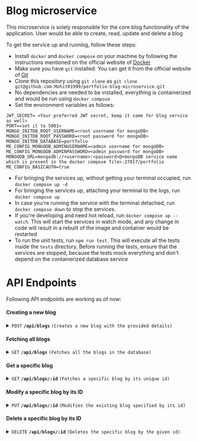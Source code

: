# Blog microservice
This microservice is solely responsible for the core blog functionality of the application. User would be able to create, read, update and delete a blog

To get the service up and running, follow these steps:
- Install `docker` and `docker compose` on your machine by following the instructions mentioned on the official website of [Docker](https://docs.docker.com/engine/install/) 
- Make sure you have `git` installed. You can get it from the official website of [Git](https://git-scm.com/downloads)
- Clone this repository using `git clone` as `git clone git@github.com:MohitR1999/portfolio-blog-microservice.git`
- No dependencies are needed to be installed, everything is containerized and would be run using `docker compose`
- Set the environment variables as follows:
```
JWT_SECRET= <Your preferred JWT secret, keep it same for blog service as well>
PORT=<set it to 5001>
MONGO_INITDB_ROOT_USERNAME=<root username for mongoDB>
MONGO_INITDB_ROOT_PASSWORD=<root password for mongoDB>
MONGO_INITDB_DATABASE=portfolio
ME_CONFIG_MONGODB_ADMINUSERNAME=<admin username for mongoDB>
ME_CONFIG_MONGODB_ADMINPASSWORD=<admin password for mongoDB>
MONGODB_URL=mongodb://<username>:<password>@<mongoDB service name which is present in the docker compose file>:27017/portfolio
ME_CONFIG_BASICAUTH=true
```
- For bringing the services up, without getting your terminal occupied, run `docker compose up -d`
- For bringing the services up, attaching your terminal to the logs, run `docker compose up`
- In case you're running the service with the terminal detached, run `docker compose down` to stop the services.
- If you're developing and need hot reload, run `docker compose up --watch`. This will start the services in watch mode, and any change in code will result in a rebuilt of the image and container would be restarted
- To run the unit tests, run `npm run test`. This will execute all the tests inside the `tests` directory. Before running the tests, ensure that the services are stopped, because the tests mock everything and don't depend on the containerized database service
# API Endpoints
Following API endpoints are working as of now:
#### Creating a new blog

<details>
 <summary><code>POST</code> <code><b>/api/blogs</b></code> <code>(Creates a new blog with the provided details)</code></summary>

##### Parameters

> None

##### Headers

> | Header                  | Content                     |
> |-------------------------|-----------------------------|
> | `Authorization`         | `Bearer <JWT_Token>`        |

##### Body

> ```json
> {
>     "title" : "My blog!",
>     "content" : "Hello this is a new blog"
> }
> ```

##### Responses

> | http code     | content-type                      | response                                                                       |
> |---------------|-----------------------------------|--------------------------------------------------------------------------------|
> | `201`         | `application/json`                | `{"title": "My blog!","content": "Hello this is a new blog","author": <author_id>,"_id": <blog_id>,"created_at": "2025-01-04T13:30:24.419Z","__v": 0 }`  |
> | `400`         | `application/json`                | `{"error": <error_message>}`                                                   |
> | `500`         | `application/json`                | `{"error": <error_message>}`                                                   |

##### Example cURL

> ```bash
>  curl --location 'http://localhost:5001/api/blogs/' --header 'Content-Type: application/json' --header 'Authorization: Bearer eyJhbGciOiJIUzI1NiIsInR5cCI6IkpXVCJ9.***********************.UCPIOk8zg2be2KW33CL-**************-gEIT7l_k' --data '{"title":"My blog!","content":"Hello this is a new blog"}'
> ```

##### Example response

>```json
> {
>     "title": "My blog!",
>     "content": "Hello this is a new blog",
>     "author": "6775277a20d4082bb2730063",
>     "_id": "677937f0a19657fa3ac31f70",
>     "created_at": "2025-01-04T13:30:24.419Z",
>     "__v": 0
> }
>```

</details>

#### Fetching all blogs

<details>
 <summary><code>GET</code> <code><b>/api/blogs</b></code> <code>(Fetches all the blogs in the database)</code></summary>

##### Parameters

> None

##### Body

> None

##### Responses

> | http code     | content-type                      | response                      |
> |---------------|-----------------------------------|-------------------------------|
> | `200`         | `application/json`                | `[{"title": <blog1_title, "content" : <blog1_content, ...}, {"title": <blog2_title, "content" : <blog2_content, ...}... ]`     |
> | `500`         | `application/json`                | `{"error": <error_message> }`  |

##### Example cURL

> ```bash
>  curl --location 'http://localhost:5001/api/blogs'
> ```

##### Example response

>```json
> [
>     {
>         "_id": "677937f0a19657fa3ac31f70",
>         "title": "My blog!",
>         "content": "Hello this is a new blog",
>         "author": "6775277a20d4082bb2730063",
>         "created_at": "2025-01-04T13:30:24.419Z",
>         "__v": 0
>     }
> ]
>```

</details>

#### Get a specific blog

<details>
 <summary><code>GET</code> <code><b>/api/blogs/:id</b></code> <code>(Fetches a specific blog by its unique id)</code></summary>

##### URL Parameters

> | Parameter     | Value                      |
> |---------------|----------------------------|
> | `id`          | Unique ID of the blog      |

##### Body

> None

##### Headers

> None

##### Responses

> | http code     | content-type                      | response                                      |
> |---------------|-----------------------------------|-----------------------------------------------|
> | `200`         | `application/json`                | `{"title": <blog1_title, "content" : <blog1_content, ...}`                           |
> | `404`         | `application/json`                | `{ error: <error_message> }`  |
> | `500`         | `application/json`                | `{ error: <error_message> }`  |

##### Example cURL

> ```bash
>  curl --location 'http://localhost:5001/api/blogs/677937f0a19657fa3ac31f70' --data ''
> ```

##### Example response

>```json
> {
>     "_id": "677937f0a19657fa3ac31f70",
>     "title": "My blog!",
>     "content": "Hello this is a new blog",
>     "author": "6775277a20d4082bb2730063",
>     "created_at": "2025-01-04T13:30:24.419Z",
>     "__v": 0
> }
>```

</details>

#### Modify a specific blog by its ID

<details>
 <summary><code>PUT</code> <code><b>/api/blogs/:id</b></code> <code>(Modifies the existing blog specified by its id)</code></summary>

##### URL Parameters

> | Parameter     | Value                      |
> |---------------|----------------------------|
> | `id`          | Unique ID of the blog      |


##### Headers

> | Header                  | Content                     |
> |-------------------------|-----------------------------|
> | `Authorization`         | `Bearer <JWT_Token>`        |

##### Body

> ```json
> {
>     "title" : "My blog!",
>     "content" : "Hello this is a new modified blog"
> }
> ```

##### Responses

> | http code     | content-type                      | response                                                                       |
> |---------------|-----------------------------------|--------------------------------------------------------------------------------|
> | `201`         | `application/json`                | `{"title": "My blog!","content": "Hello this is a new modified blog","author": <author_id>,"_id": <blog_id>,"created_at": "2025-01-04T13:30:24.419Z", "modified_at": "2025-01-04T13:47:16.483Z", "__v": 0 }`  |
> | `400`         | `application/json`                | `{"error": <error_message>}`                                                   |
> | `404`         | `application/json`                | `{"error": <error_message>}`                                                   |
> | `500`         | `application/json`                | `{"error": <error_message>}`                                                   |

##### Example cURL

> ```bash
>  curl --location --request PUT 'http://localhost:5001/api/blogs/677937f0a19657fa3ac31f70' --header 'Content-Type: application/json' --header 'Authorization: Bearer <token>' --data '{"content":"Hello, this is some completely new content for my first blog hehe!"}'
> ```

##### Example response

>```json
> {
>     "_id": "677937f0a19657fa3ac31f70",
>     "title": "My blog!",
>     "content": "Hello, this is some completely new content for my first blog hehe!",
>     "author": "6775277a20d4082bb2730063",
>     "created_at": "2025-01-04T13:30:24.419Z",
>     "__v": 0,
>     "modified_at": "2025-01-04T13:47:16.483Z"
> }
>```

</details>

#### Delete a specific blog by its ID

<details>
 <summary><code>DELETE</code> <code><b>/api/blogs/:id</b></code> <code>(Deletes the specific blog by the given id)</code></summary>

##### URL Parameters

> | Parameter     | Value                      |
> |---------------|----------------------------|
> | `id`          | Unique ID of the blog      |


##### Headers

> | Header                  | Content                     |
> |-------------------------|-----------------------------|
> | `Authorization`         | `Bearer <JWT_Token>`        |

##### Body

> None

##### Responses

> | http code     | content-type                      | response                                                                       |
> |---------------|-----------------------------------|--------------------------------------------------------------------------------|
> | `201`         | `application/json`                | `{ "message": "Blog deleted successfully" }`  |
> | `400`         | `application/json`                | `{"error": <error_message>}`                                                   |
> | `404`         | `application/json`                | `{"error": <error_message>}`                                                   |
> | `500`         | `application/json`                | `{"error": <error_message>}`                                                   |

##### Example cURL

> ```bash
>  curl --location --request DELETE 'http://localhost:5001/api/blogs/677937f0a19657fa3ac31f70' --header 'Authorization: Bearer <token>'
> ```

##### Example response

>```json
> {
>     "message": "Blog deleted successfully"
> }
>```

</details>
